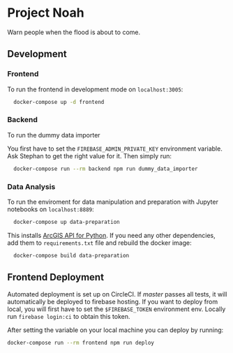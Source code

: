 # Project Noah

Warn people when the flood is about to come.

## Development

### Frontend

To run the frontend in development mode on `localhost:3005`:

```sh
  docker-compose up -d frontend
```


### Backend

To run the dummy data importer

You first have to set the `FIREBASE_ADMIN_PRIVATE_KEY` environment variable. Ask Stephan to get the right value for it. Then simply run:

```sh
  docker-compose run --rm backend npm run dummy_data_importer
```

### Data Analysis
To run the enviroment for data manipulation and preparation with Jupyter notebooks on `localhost:8889`:

```sh
  docker-compose up data-preparation
```

This installs [ArcGIS API for Python](https://developers.arcgis.com/python/). If you need any other dependencies, add them to `requirements.txt` file and rebuild the docker image:

```sh
  docker-compose build data-preparation
```


## Frontend Deployment

Automated deployment is set up on CircleCI. If _master_ passes all tests, it will automatically be deployed to firebase hosting. If you want to deploy from local, you will first have to set the `$FIREBASE_TOKEN` environment env. Locally run `firebase login:ci` to obtain this token.

After setting the variable on your local machine you can deploy by running:

```sh
docker-compose run --rm frontend npm run deploy
```
